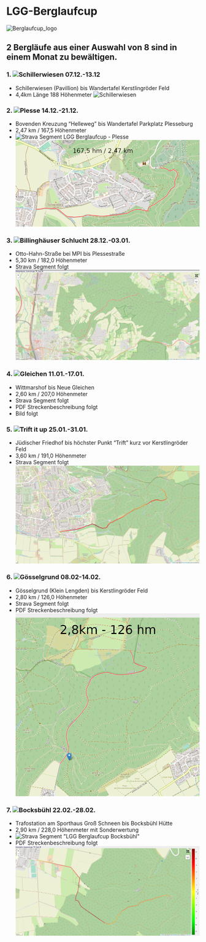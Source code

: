 # LGG-Berglaufcup
![Berglaufcup_logo](https://user-images.githubusercontent.com/33402820/101276428-f2a90d80-37ac-11eb-8fa5-4b2c73dedc51.jpg)
## 2 Bergläufe aus einer Auswahl von 8 sind in einem Monat zu bewältigen.

### 1. ![Schillerwiesen 07.12.-13.12](https://github.com/majcho/LGG-Berglaufcup/tree/main/1.%20Schillerwiesen) 
  - Schillerwiesen (Pavillion) bis Wandertafel Kerstlingröder Feld
  - 4,4km Länge 188 Höhenmeter
  ![Schillerwiesen](https://user-images.githubusercontent.com/33402820/100553359-ee04c680-328d-11eb-9ab6-7a853a0654b0.png)
  
### 2. ![Plesse 14.12.-21.12.](https://github.com/majcho/LGG-Berglaufcup/tree/main/2.%20Burg%20Plesse)
  - Bovenden Kreuzung “Helleweg” bis Wandertafel Parkplatz Plesseburg
  - 2,47 km / 167,5 Höhenmeter
  - ![Strava Segment LGG Berglaufcup - Plesse](https://www.strava.com/segments/26657585)
  ![Burg Plesse](https://raw.githubusercontent.com/majcho/LGG-Berglaufcup/main/2.%20Burg%20Plesse/Burg_Plesse_Steckenverlauf.png)
  
### 3. ![Billinghäuser Schlucht 28.12.-03.01.](https://github.com/majcho/LGG-Berglaufcup/tree/main/3.%20Billingsh%C3%A4user%20Schlucht)
  - Otto-Hahn-Straße bei MPI bis Plessestraße
  - 5,30 km / 182,0 Höhenmeter
  - Strava Segment folgt
  ![Billinghäuser Schlucht](https://raw.githubusercontent.com/majcho/LGG-Berglaufcup/main/3.%20Billingsh%C3%A4user%20Schlucht/Billingsh%C3%A4user_Schlucht_Streckenverlauf.png)
  
### 4. ![Gleichen 11.01.-17.01.](https://github.com/majcho/LGG-Berglaufcup/tree/main/4.%20Gleichen)
  - Wittmarshof bis Neue Gleichen
  - 2,60 km / 207,0 Höhenmeter
  - Strava Segment folgt
  - PDF Streckenbeschreibung folgt
  - Bild folgt

  ### 5. ![Trift it up 25.01.-31.01.](https://github.com/majcho/LGG-Berglaufcup/tree/main/5.%20Trift%20it%20up)
  - Jüdischer Friedhof bis höchster Punkt “Trift” kurz vor Kerstlingröder Feld
  - 3,60 km / 191,0 Höhenmeter
  - Strava Segment folgt
  ![Trift it up](https://raw.githubusercontent.com/majcho/LGG-Berglaufcup/main/5.%20Trift%20it%20up/Trifft_it_up.PNG)
  
 ### 6. ![Gösselgrund 08.02-14.02.](https://github.com/majcho/LGG-Berglaufcup/tree/main/6%20G%C3%B6sselgrund)
  - Gösselgrund (Klein Lengden) bis Kerstlingröder Feld
  - 2,80 km / 126,0 Höhenmeter
  - Strava Segment folgt
  - PDF Streckenbeschreibung folgt
  ![Gösselgrund](https://raw.githubusercontent.com/majcho/LGG-Berglaufcup/main/6%20G%C3%B6sselgrund/G%C3%B6sselgrund_Streckenverlauf.png)
  
 ### 7. ![Bocksbühl 22.02.-28.02.](https://github.com/majcho/LGG-Berglaufcup/tree/main/7.%20Bocksb%C3%BChl)
  - Trafostation am Sporthaus Groß Schneen bis Bocksbühl Hütte
  - 2,90 km / 228,0 Höhenmeter mit Sonderwertung
  - ![Strava Segment "LGG Berglaufcup Bocksbühl"](https://www.strava.com/segments/26658496)
  - PDF Streckenbeschreibung folgt
  ![Bocksbühl](https://raw.githubusercontent.com/majcho/LGG-Berglaufcup/main/7.%20Bocksb%C3%BChl/Bocksb%C3%BChl_Streckenverlauf.png)
